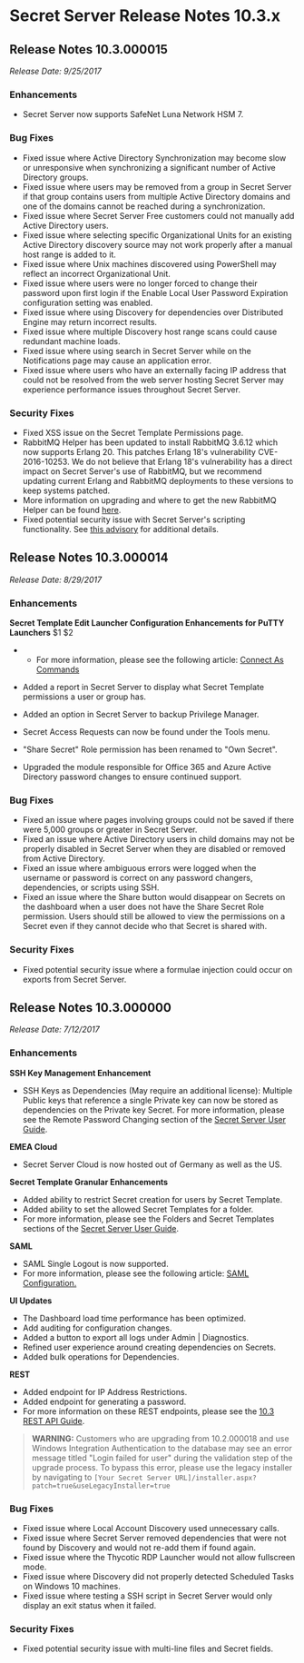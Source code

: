 [title]: # (Secret Server Release Notes 10.3.x)
[tags]: # (Release Notes)
[priority]: #
[display]: # (search,content,print)

# Secret Server Release Notes 10.3.x

## **Release Notes 10.3.000015**

*Release Date: 9/25/2017*

### Enhancements

- Secret Server now supports SafeNet Luna Network HSM 7.

### Bug Fixes

- Fixed issue where Active Directory Synchronization may become slow or unresponsive when synchronizing a significant number of Active Directory groups.
- Fixed issue where users may be removed from a group in Secret Server if that group contains users from multiple Active Directory domains and one of the domains cannot be reached during a synchronization.
- Fixed issue where Secret Server Free customers could not manually add Active Directory users.
- Fixed issue where selecting specific Organizational Units for an existing Active Directory discovery source may not work properly after a manual host range is added to it.
- Fixed issue where Unix machines discovered using PowerShell may reflect an incorrect Organizational Unit.
- Fixed issue where users were no longer forced to change their password upon first login if the Enable Local User Password Expiration configuration setting was enabled.
- Fixed issue where using Discovery for dependencies over Distributed Engine may return incorrect results.
- Fixed issue where multiple Discovery host range scans could cause redundant machine loads.
- Fixed issue where using search in Secret Server while on the Notifications page may cause an application error.
- Fixed issue where users who have an externally facing IP address that could not be resolved from the web server hosting Secret Server may experience performance issues throughout Secret Server.

### Security Fixes

- Fixed XSS issue on the Secret Template Permissions page.
- RabbitMQ Helper has been updated to install RabbitMQ 3.6.12 which now supports Erlang 20. This patches Erlang 18's vulnerability CVE-2016-10253. We do not believe that Erlang 18's vulnerability has a direct impact on Secret Server's use of RabbitMQ, but we recommend updating current Erlang and RabbitMQ deployments to these versions to keep systems patched.
- More information on upgrading and where to get the new RabbitMQ Helper can be found [here](https://thycotic.force.com/support/s/article/ka0370000009UqIAAU/How-to-Upgrade-RabbitMQ).
- Fixed potential security issue with Secret Server's scripting functionality. See [this advisory](https://thycotic.com/products/secret-server/resources/advisories/thy-ss-010/) for additional details.

## **Release Notes 10.3.000014**

*Release Date: 8/29/2017*

### **Enhancements**

**Secret Template Edit Launcher Configuration Enhancements for PuTTY Launchers**
$1
$2
  - - For more information, please see the following article: [Connect As Commands](https://updates.thycotic.net/link.ashx?SshProxyWithConnectAs)

- Added a report in Secret Server to display what Secret Template permissions a user or group has.
- Added an option in Secret Server to backup Privilege Manager.
- Secret Access Requests can now be found under the Tools menu.
- "Share Secret" Role permission has been renamed to "Own Secret".
- Upgraded the module responsible for Office 365 and Azure Active Directory password changes to ensure continued support.

### **Bug Fixes**

- Fixed an issue where pages involving groups could not be saved if there were 5,000 groups or greater in Secret Server.
- Fixed an issue where Active Directory users in child domains may not be properly disabled in Secret Server when they are disabled or removed from Active Directory.
- Fixed an issue where ambiguous errors were logged when the username or password is correct on any password changers, dependencies, or scripts using SSH.
- Fixed an issue where the Share button would disappear on Secrets on the dashboard when a user does not have the Share Secret Role permission. Users should still be allowed to view the permissions on a Secret even if they cannot decide who that Secret is shared with.

### **Security Fixes**

- Fixed potential security issue where a formulae injection could occur on exports from Secret Server.

## **Release Notes 10.3.000000**

*Release Date: 7/12/2017*

### **Enhancements**

**SSH Key Management Enhancement**

- SSH Keys as Dependencies (May require an additional license): Multiple Public keys that reference a single Private key can now be stored as dependencies on the Private key Secret. For more information, please see the Remote Password Changing section of the [Secret Server User Guide](https://updates.thycotic.net/secretserver/documents/SS_UserGuide.pdf).

**EMEA Cloud**

- Secret Server Cloud is now hosted out of Germany as well as the US.

**Secret Template Granular Enhancements**

- Added ability to restrict Secret creation for users by Secret Template.
- Added ability to set the allowed Secret Templates for a folder.
- For more information, please see the Folders and Secret Templates sections of the [Secret Server User Guide](https://updates.thycotic.net/secretserver/documents/SS_UserGuide.pdf).

**SAML**

- SAML Single Logout is now supported.
- For more information, please see the following article: [SAML Configuration.](https://thycotic.force.com/support/s/article/ka037000000HtilAAC/Configuring-SAML-in-Secret-Server)

**UI Updates**

- The Dashboard load time performance has been optimized.
- Add auditing for configuration changes.
- Added a button to export all logs under Admin | Diagnostics.
- Refined user experience around creating dependencies on Secrets.
- Added bulk operations for Dependencies.

**REST**

- Added endpoint for IP Address Restrictions.
- Added endpoint for generating a password.
- For more information on these REST endpoints, please see the [10.3 REST API Guide](https://updates.thycotic.net/secretserver/restapiguide/10.3/index.html).

>**WARNING:** Customers who are upgrading from 10.2.000018 and use Windows Integration Authentication to the database may see an error message titled "Login failed for user" during the validation step of the upgrade process. To bypass this error, please use the legacy installer by navigating to `[Your Secret Server URL]/installer.aspx?patch=true&useLegacyInstaller=true`

### **Bug Fixes**

- Fixed issue where Local Account Discovery used unnecessary calls.
- Fixed issue where Secret Server removed dependencies that were not found by Discovery and would not re-add them if found again.
- Fixed issue where the Thycotic RDP Launcher would not allow fullscreen mode.
- Fixed issue where Discovery did not properly detected Scheduled Tasks on Windows 10 machines.
- Fixed issue where testing a SSH script in Secret Server would only display an exit status when it failed.

### **Security Fixes**

- Fixed potential security issue with multi-line files and Secret fields.